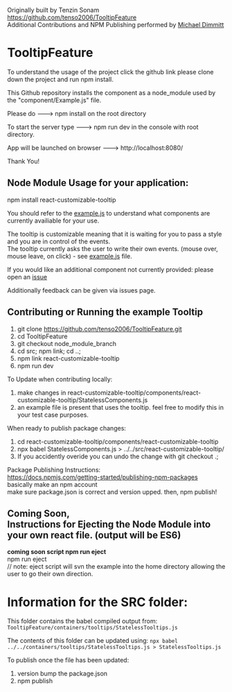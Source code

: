 Originally built by Tenzin Sonam https://github.com/tenso2006/TooltipFeature
<br>Additional Contributions and NPM Publishing performed by [Michael Dimmitt](https://github.com/MichaelDimmitt)

# TooltipFeature

To understand the usage of the project click the github link please clone down the project
and run npm install.

This Github repository installs the component as a node_module used by the "component/Example.js" file.

Please do ---> npm install    on the root directory

To start the server 
  type ---> npm run dev   in the console with root directory.
  
App will be launched on browser ---> http://localhost:8080/

Thank You!
  
## Node Module Usage for your application:
  npm install react-customizable-tooltip
  
  You should refer to the [example.js](https://github.com/MichaelDimmitt/TooltipFeature/blob/ready_to_publish_as_npm_package/containers/Example.js)
  to understand what components are currently availiable for your use.

  The tooltip is customizable meaning that it is waiting for you to pass a style and you are in control of the events.<br>
  The tooltip currently asks the user to write their own events. (mouse over, mouse leave, on click) - see [example.js](https://github.com/MichaelDimmitt/TooltipFeature/blob/ready_to_publish_as_npm_package/containers/Example.js) file. 

  If you would like an additional component not currently provided: 
  please open an [issue](https://github.com/tenso2006/TooltipFeature/issues/new)

  Additionally feedback can be given via issues page.

## Contributing or Running the example Tooltip
  1) git clone https://github.com/tenso2006/TooltipFeature.git
  2) cd TooltipFeature
  3) git checkout node_module_branch
  4) cd src; npm link; cd ..; 
  5) npm link react-customizable-tooltip
  6) npm run dev

To Update when contributing locally:
  1) make changes in react-customizable-tooltip/components/react-customizable-tooltip/StatelessComponents.js
  2) an example file is present that uses the tooltip. feel free to modify this in your test case purposes.

When ready to publish package changes:
  1) cd react-customizable-tooltip/components/react-customizable-tooltip
  2) npx babel StatelessComponents.js > ../../src/react-customizable-tooltip/
  3) If you accidently overide you can undo the change with git checkout .;

Package Publishing Instructions:
<br>https://docs.npmjs.com/getting-started/publishing-npm-packages
<br>basically make an npm account
<br>make sure package.json is correct and version upped. then, npm publish!

## Coming Soon, <br>Instructions for Ejecting the Node Module into your own react file. (output will be ES6)
  <b>coming soon script npm run eject</b></br>
  npm run eject</br>
// note: eject script will svn the example into the home directory allowing the user to go their own direction.



# Information for the SRC folder:

This folder contains the babel compiled output from:
  `TooltipFeature/containers/tooltips/StatelessTooltips.js`

The contents of this folder can be updated using:
  `npx babel ../../containers/tooltips/StatelessTooltips.js > StatelessTooltips.js`

To publish once the file has been updated:
1) version bump the package.json
2) npm publish


